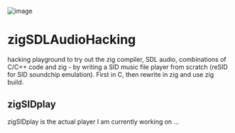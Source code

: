 ![image](https://github.com/M64GitHub/zigSDLAudioHacking/assets/84202356/3ea3df52-dcdb-4b28-9374-e227c1407fb0)


# zigSDLAudioHacking
hacking playground to try out the zig compiler, SDL audio, combinations of C/C++ code and zig - by writing a SID music file player from scratch (reSID for SID soundchip emulation). First in C, then rewrite in zig and use zig build.

## zigSIDplay
zigSIDplay is the actual player I am currently working on ... 

